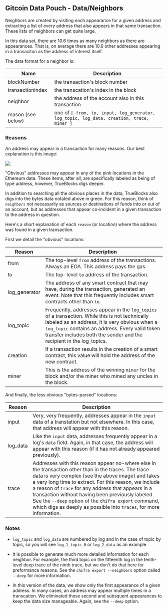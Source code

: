 ## Gitcoin Data Pouch - Data/Neighbors

Neighbors are created by visiting each appearance for a given address and extracting a list of every address that also
appears in that same transaction. These lists of neighbors can get quite large.

In this data set, there are 10.6 times as many neighbors as there are appearances. That is, on average there are 10.6 other
addresses appearing in a transaciton as the address of interest itself.

The data format for a neighbor is:

| Name               | Description                                                                              |
| ------------------ | ---------------------------------------------------------------------------------------- |
| blockNumber        | the transaction's block number                                                           |
| transactionIndex   | the transcation's index in the block                                                     |
| neighbor           | the address of the account also in this transaction                                      |
| reason (see below) | one of `[ from, to, input, log_generator, log_topic, log_data, creation, trace, miner ]` |

### Reasons

An address may appear in a transaction for many reasons. Our best explanation is this image:

![](https://trueblocks.io/data-model/data-model-600.png)

"Obvious" addresses may appear in any of the pink locations in the Ethereum data. These items, after all, are specifically labeled as being of type address, however, TrueBlocks digs deeper.

In addition to searching all the obvious places in the data, TrueBlocks also digs into the bytes data notated above in green. For this reason, think of `neighbors` not necessarily as sources or destinations of funds into or out of an account, but as addresses that appear co-incident in a given transaction to the address in question.

Here's a short explanation of each `reason` (or location) where the address was found in a given transaction.

First we detail the "obvious" locations:

| Reason        | Description                                                                                                                                                                                                                                                                 |
| ------------- | --------------------------------------------------------------------------------------------------------------------------------------------------------------------------------------------------------------------------------------------------------------------------- |
| from          | The top-level `from` address of the transactions. Always an EOA. This address pays the gas.                                                                                                                                                                                 |
| to            | The top-level `to` address of the transaction.                                                                                                                                                                                                                              |
| log_generator | The address of any smart contract that may have, during the transaction, generated an event. Note that this frequently includes smart contracts other than `to`.                                                                                                            |
| log_topic     | Frequently, addresses appear in the `log_topics` of a transaction. While this is not technically labeled as an address, it is very obvious when a `log_topic` contains an address. Every valid token transfer includes both the sender and the recipient in the log_topics. |
| creation      | If a transaction results in the creation of a smart contract, this value will hold the address of the new contract.                                                                                                                                                         |
| miner         | This is the address of the winning `miner` for the block and/or the miner who mined any uncles in the block.                                                                                                                                                                |

And finally, the less obvious "bytes-parsed" locations:

| Reason   | Description                                                                                                                                                                                                                                                                                                                                                                                                                                                  |
| -------- | ------------------------------------------------------------------------------------------------------------------------------------------------------------------------------------------------------------------------------------------------------------------------------------------------------------------------------------------------------------------------------------------------------------------------------------------------------------ |
| input    | Very, very frequently, addresses appear in the `input` data of a transtation but not elsewhere. In this case, that address will appear with this reason.                                                                                                                                                                                                                                                                                                     |
| log_data | Like the `input` data, addresses frequently appear in a log's `data` field. Again, in that case, the address will appear with this reason (if it has not already appeared previously).                                                                                                                                                                                                                                                                       |
| trace    | Addresses with this reason appear no-where else in the transaction other than in the traces. The trace data is very complex (see the above image) and takes a very long time to extract. For this reason, we include a reason of `trace` for any address that appears in a transaction without having been previously labeled. See the `--deep` option of the `chifra export` command, which digs as deeply as possible into `traces`, for more information. |

### Notes

- `log_topic` and `log_data` are numbered by log and in the case of topic by topic, so you will see `log_1_topic_0` or `log_2_data` as an example.

- It is possible to generate much more detailed information for each neighbor. For example, the third topic on the fifteenth log in the tenth-level deep trace of the ninth trace, but we don't do that here for preformance reasons. See the `chifra export --neighbors` option called `--deep` for more information.

- In this version of the data, we show only the first appearance of a given address. In many cases, an address may appear multiple times in a transcation. We eliminated these second and subsquent appearances to keep the data size manageable. Again, see the `--deep` option.
